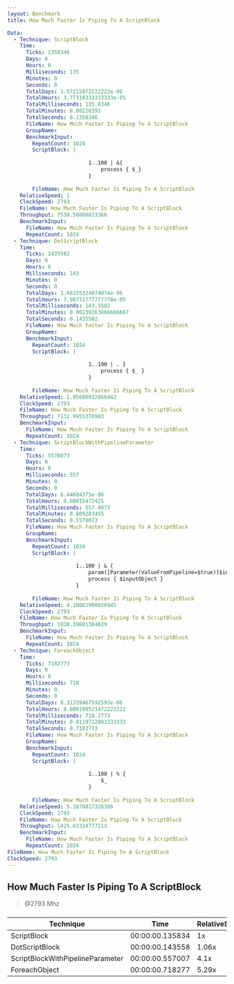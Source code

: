 ```yaml
---
layout: Benchmark
title: How Much Faster Is Piping To A ScriptBlock

Data: 
  - Technique: ScriptBlock
    Time: 
      Ticks: 1358346
      Days: 0
      Hours: 0
      Milliseconds: 135
      Minutes: 0
      Seconds: 0
      TotalDays: 1.57215972222222e-06
      TotalHours: 3.77318333333333e-05
      TotalMilliseconds: 135.8346
      TotalMinutes: 0.00226391
      TotalSeconds: 0.1358346
      FileName: How Much Faster Is Piping To A ScriptBlock
      GroupName: 
      BenchmarkInput: 
        RepeatCount: 1024
        ScriptBlock: |
          
                          1..100 | &{
                              process { $_}
                          }
                      
        FileName: How Much Faster Is Piping To A ScriptBlock
    RelativeSpeed: 1
    ClockSpeed: 2793
    FileName: How Much Faster Is Piping To A ScriptBlock
    Throughput: 7538.58000833366
    BenchmarkInput: 
      FileName: How Much Faster Is Piping To A ScriptBlock
      RepeatCount: 1024
  - Technique: DotScriptBlock
    Time: 
      Ticks: 1435582
      Days: 0
      Hours: 0
      Milliseconds: 143
      Minutes: 0
      Seconds: 0
      TotalDays: 1.66155324074074e-06
      TotalHours: 3.98772777777778e-05
      TotalMilliseconds: 143.5582
      TotalMinutes: 0.00239263666666667
      TotalSeconds: 0.1435582
      FileName: How Much Faster Is Piping To A ScriptBlock
      GroupName: 
      BenchmarkInput: 
        RepeatCount: 1024
        ScriptBlock: |
          
                          1..100 | . {
                              process { $_ } 
                          }
                      
        FileName: How Much Faster Is Piping To A ScriptBlock
    RelativeSpeed: 1.05686032866442
    ClockSpeed: 2793
    FileName: How Much Faster Is Piping To A ScriptBlock
    Throughput: 7132.9955376983
    BenchmarkInput: 
      FileName: How Much Faster Is Piping To A ScriptBlock
      RepeatCount: 1024
  - Technique: ScriptBlockWithPipelineParameter
    Time: 
      Ticks: 5570073
      Days: 0
      Hours: 0
      Milliseconds: 557
      Minutes: 0
      Seconds: 0
      TotalDays: 6.44684375e-06
      TotalHours: 0.00015472425
      TotalMilliseconds: 557.0073
      TotalMinutes: 0.009283455
      TotalSeconds: 0.5570073
      FileName: How Much Faster Is Piping To A ScriptBlock
      GroupName: 
      BenchmarkInput: 
        RepeatCount: 1024
        ScriptBlock: |
          
                      1..100 | & {
                          param([Parameter(ValueFromPipeline=$true)]$inputobject)
                          process { $inputObject } 
                      }
                      
        FileName: How Much Faster Is Piping To A ScriptBlock
    RelativeSpeed: 4.10062900026945
    ClockSpeed: 2793
    FileName: How Much Faster Is Piping To A ScriptBlock
    Throughput: 1838.39601384039
    BenchmarkInput: 
      FileName: How Much Faster Is Piping To A ScriptBlock
      RepeatCount: 1024
  - Technique: ForeachObject
    Time: 
      Ticks: 7182773
      Days: 0
      Hours: 0
      Milliseconds: 718
      Minutes: 0
      Seconds: 0
      TotalDays: 8.31339467592593e-06
      TotalHours: 0.000199521472222222
      TotalMilliseconds: 718.2773
      TotalMinutes: 0.0119712883333333
      TotalSeconds: 0.7182773
      FileName: How Much Faster Is Piping To A ScriptBlock
      GroupName: 
      BenchmarkInput: 
        RepeatCount: 1024
        ScriptBlock: |
          
                          1..100 | % {
                              $_
                          }            
                      
        FileName: How Much Faster Is Piping To A ScriptBlock
    RelativeSpeed: 5.2878817326366
    ClockSpeed: 2793
    FileName: How Much Faster Is Piping To A ScriptBlock
    Throughput: 1425.63324777213
    BenchmarkInput: 
      FileName: How Much Faster Is Piping To A ScriptBlock
      RepeatCount: 1024
FileName: How Much Faster Is Piping To A ScriptBlock
ClockSpeed: 2793
---
```

How Much Faster Is Piping To A ScriptBlock
------------------------------------------
> @2793 Mhz


### 


|Technique                       |Time           |RelativeSpeed|Throughput|
|--------------------------------|---------------|-------------|----------|
|ScriptBlock                     |00:00:00.135834|1x           |7538.58/s |
|DotScriptBlock                  |00:00:00.143558|1.06x        |7133/s    |
|ScriptBlockWithPipelineParameter|00:00:00.557007|4.1x         |1838.4/s  |
|ForeachObject                   |00:00:00.718277|5.29x        |1425.63/s |
